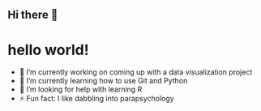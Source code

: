## Hi there 👋

# hello world!

- 🔭 I’m currently working on coming up with a data visualization project
- 🌱 I’m currently learning how to use Git and Python
- 🤔 I’m looking for help with learning R
- ⚡ Fun fact: I like dabbling into parapsychology

